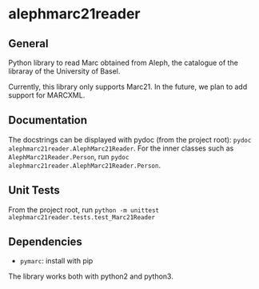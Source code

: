 # alephmarc21reader
## General 
Python library to read Marc obtained from Aleph, the catalogue of the libraray of the University of Basel.

Currently, this library only supports Marc21. In the future, we plan to add support for MARCXML.

## Documentation
The docstrings can be displayed with pydoc (from the project root): `pydoc alephmarc21reader.AlephMarc21Reader`. 
For the inner classes such as `AlephMarc21Reader.Person`, run `pydoc alephmarc21reader.AlephMarc21Reader.Person`.
 
## Unit Tests

From the project root, run `python -m unittest alephmarc21reader.tests.test_Marc21Reader`

## Dependencies

- `pymarc`: install with pip

The library works both with python2 and python3.
